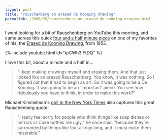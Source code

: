 ```yaml
---
layout: post
title: "rauschenberg on erased de kooning drawing"
permalink: /2008/05/rauschenberg-on-erased-de-kooning-drawing.html
---
```


I went looking for a bit of Rauschenberg on YouTube this morning, and came across this quick [four and a half minute piece](http://www.youtube.com/watch?v=tpCWh3IFtDQ) on one of my favorites of his, the [Erased de Kooning Drawing](http://www.tate.org.uk/tateetc/issue8/erasuregenteel.htm), from 1953.

{% include youtube.html id="tpCWh3IFtDQ" %}

I love this bit, about a minute and a half in...

> "I kept making drawings myself and erasing them. And that just looked like an erased Rauschenberg. You know, it was nothing. So I figured out that it had to begin as art. So it was going to be a De Kooning. It was going to be an 'important' piece. You see how ridculously you have to think, in order to make this work?"

Michael Kimmelman's [obit in the New York Times](http://www.nytimes.com/2008/05/14/arts/design/14rauschenberg.html?_r=1&hp&oref=slogin) also captures this great Rauschenberg quote:

> "I really feel sorry for people who think things like soap dishes or mirrors or Coke bottles are ugly," he once said, "because they’re surrounded by things like that all day long, and it must make them miserable."